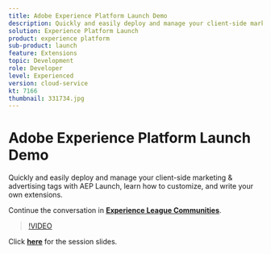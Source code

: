 ```yaml
---
title: Adobe Experience Platform Launch Demo
description: Quickly and easily deploy and manage your client-side marketing & advertising tags with AEP Launch, learn how to customize, and write your own extensions. This session was delivered as part of Adobe Developers Live Content event.
solution: Experience Platform Launch
product: experience platform
sub-product: launch
feature: Extensions
topic: Development
role: Developer
level: Experienced
version: cloud-service
kt: 7166
thumbnail: 331734.jpg
---
```


# Adobe Experience Platform Launch Demo

Quickly and easily deploy and manage your client-side marketing & advertising tags with AEP Launch, learn how to customize, and write your own extensions.

Continue the conversation in **[Experience League Communities](http://adobe.ly/36Yd3v6)**.

>[!VIDEO](https://video.tv.adobe.com/v/331734/?quality=12&learn=on&hidetitle=true)

Click **[here](/help/events/assets/experience-platform-launch-demo.pdf)** for the session slides.
